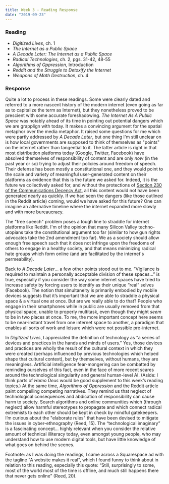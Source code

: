 ```yaml
---
title: Week 3 - Reading Response
date: "2019-09-23"
---
```


### Reading

- _Digitized Lives_, ch. 1
- _The Internet as a Public Space_
- _A Decade Later: The Internet as a Public Space_
- _Radical Technologies_, ch. 2, pgs. 31-42, 48-55
- _Algorithms of Oppression_, Introduction
- _Reddit and the Struggle to Detoxify the Internet_
- _Weapons of Math Destruction_, ch. 4

### Response

Quite a lot to process in these readings. Some were clearly dated and referred to a more nascent history of the modern internet (even going as far as to capitalize the term as Internet), but they nonetheless proved to be prescient with some accurate foreshadowing. _The Internet As A Public Space_ was notably ahead of its time in pointing out potential dangers which we are grapplign with today. It makes a convincing argument for the spatial metaphor over the media metaphor. It raised some questions for me which were partly addressed by _A Decade Later_, but one thing I'm still unclear on is how local governments are supposed to think of themselves as "points" on the internet rather than tangential to it. The latter article is right in that most distribution platforms today (Google, Twitter, Facebook) have absolved themselves of responsibility of content and are only _now_ (in the past year or so) trying to adjust their policies around freedom of speech. Their defense has been mostly a constitutional one, and they would point to the scale and variety of meaningful user-generated content on their platforms as evidence that this is the future we asked for. Indeed, it is the future we collectively asked for, and without the protections of [Section 230 of the Communications Decency Act](https://en.wikipedia.org/wiki/Section_230_of_the_Communications_Decency_Act), all this content would not have been generated nearly as quickly. If we had seen the dangers (like those outlined in the Reddit article) coming, would we have asked for this future? One can imagine an alternative timeline where the internet expanded more slowly and with more bureaucracy.

The "free speech" problem poses a tough line to straddle for internet platforms like Reddit. I'm of the opinion that many Silicon Valley techno-utopians take the constitutional argument too far (similar to how gun rights advocates take the 2nd amendment too far). We as a society should allow enough free speech such that it does not infringe upon the freedoms of others to engage in a healthy society, and that means minimizing radical hate groups which form online (and are facilitated by the internet's permeability).

Back to _A Decade Later_… a few other points stood out to me. “Vigilance is required to maintain a personally acceptable division of these spaces…” is true, especially if you consider the way some internet spaces have tried to increase safety by forcing users to identify as their unique “real” selves (Facebook). The notion that simultaneity is primarily embodied by mobile devices suggests that it’s important that we are able to straddle a physical space & a virtual one at once. But are we really able to do that? People who engage in their smartphones while in public are usually removed from that physical space, unable to properly multitask, even though they might _seem_ to be in two places at once. To me, the more important concept here seems to be near-instant travel from one internet space to another, a paradigm that enables all sorts of work and leisure which were not possible pre-internet.

In _Digitized Lives_, I appreciated the definition of technology as “a series of devices and practices in the hands and minds of users.” Yes, those devices and practices are wholly the result of the cultural context in which they were created (perhaps influenced by previous technologies which helped shape that cultural context), but by themselves, without humans, they are meaningless. Artificial intelligence fear-mongering can be combatted by reminding ourselves of this fact, even in the face of more recent scares around the technological singularity and general human-level AI. (Aside: I think parts of _Homo Deus_ would be good supplement to this week’s reading topics.) At the same time, _Algorithms of Oppression_ and the Reddit article paint compelling competing narratives. They remind us that neglect of technological consequences and abdication of responsibility can cause harm to society. Search algorithms and online communities which (through neglect) allow harmful stereotypes to propagate and which connect radical extremists to each other should be kept in check by mindful gatekeepers. I’m curious about the "elaborate rules" that have been devised to mitigate the issues in cyber-ethnography (Reed, 15). The “technological imaginary” is a fascinating concept… highly relevant when you consider the relative amount of technical illiteracy today, even amongst young people, who may understand how to use modern digital tools, but have little knowledge of what goes on behind the scenes.

Footnote: as I was doing the readings, I came across a Squarespace ad with the tagline "A website makes it real", which I found funny to think about in relation to this reading, especially this quote: “Still, surprisingly to some, most of the world most of the time is offline, and much still happens there that never gets online” (Reed, 20).
